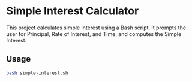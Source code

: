 # Simple Interest Calculator

This project calculates simple interest using a Bash script. It prompts the user for Principal, Rate of Interest, and Time, and computes the Simple Interest.

## Usage

```bash
bash simple-interest.sh
